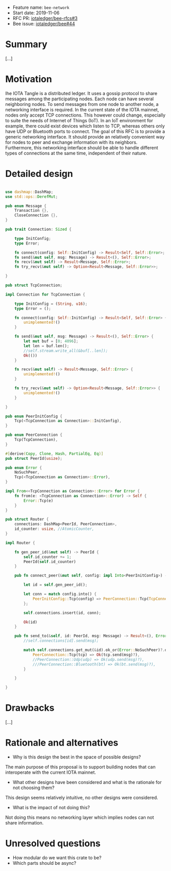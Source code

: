 + Feature name: `bee-network`
+ Start date: 2019-11-06
+ RFC PR: [iotaledger/bee-rfcs#3](https://github.com/iotaledger/bee-rfcs/pull/)
+ Bee issue: [iotaledger/bee#44](https://github.com/iotaledger/bee/issues/44)

# Summary

[...]

# Motivation

Ihe IOTA Tangle is a distributed ledger. It uses a gossip protocol to share messages among the participating nodes.
Each node can have several neighboring nodes. To send messages from one node to another node, a networking interface is required.
In the current state of the IOTA mainnet, nodes only accept TCP connections. This however could change, especially to suite the needs of Internet of Things (IoT).
In an IoT environment for example, there could exist devices which listen to TCP, whereas others only have UDP or Bluetooth ports to connect.
The goal of this RFC is to provide a generic networking interface. It should provide an relatively convenient way for nodes to peer and exchange information with its neighbors.
Furthermore, this networking interface should be able to handle different types of connections at the same time, independent of their nature.

# Detailed design

```rust

use dashmap::DashMap;
use std::ops::DerefMut;

pub enum Message {
    Transaction {},
    CloseConnection {},
}

pub trait Connection: Sized {

    type InitConfig;
    type Error;

    fn connect(config: Self::InitConfig) -> Result<Self, Self::Error>;
    fn send(&mut self, msg: Message) -> Result<(), Self::Error>;
    fn recv(&mut self) -> Result<Message, Self::Error>;
    fn try_recv(&mut self) -> Option<Result<Message, Self::Error>>;

}

pub struct TcpConnection;

impl Connection for TcpConnection {

    type InitConfig = (String, u16);
    type Error = ();

    fn connect(config: Self::InitConfig) -> Result<Self, Self::Error> {
        unimplemented!()
    }

    fn send(&mut self, msg: Message) -> Result<(), Self::Error> {
        let mut buf = [0; 4096];
        let len = buf.len();
        //self.stream.write_all(&buf[..len]);
        Ok(())
    }

    fn recv(&mut self) -> Result<Message, Self::Error> {
        unimplemented!()
    }

    fn try_recv(&mut self) -> Option<Result<Message, Self::Error>> {
        unimplemented!()
    }

}

pub enum PeerInitConfig {
    Tcp(<TcpConnection as Connection>::InitConfig),
}

pub enum PeerConnection {
    Tcp(TcpConnection),
}

#[derive(Copy, Clone, Hash, PartialEq, Eq)]
pub struct PeerId(usize);

pub enum Error {
    NoSuchPeer,
    Tcp(<TcpConnection as Connection>::Error),
}

impl From<<TcpConnection as Connection>::Error> for Error {
    fn from(e: <TcpConnection as Connection>::Error) -> Self {
        Error::Tcp(e)
    }
}

pub struct Router {
    connections: DashMap<PeerId, PeerConnection>,
    id_counter: usize, //AtomicCounter,
}

impl Router {

    fn gen_peer_id(&mut self) -> PeerId {
        self.id_counter += 1;
        PeerId(self.id_counter)
    }

    pub fn connect_peer(&mut self, config: impl Into<PeerInitConfig>) -> Result<PeerId, Error> {

        let id = self.gen_peer_id();

        let conn = match config.into() {
            PeerInitConfig::Tcp(config) => PeerConnection::Tcp(TcpConnection::connect(config)?),
        };

        self.connections.insert(id, conn);

        Ok(id)
    }

    pub fn send_to(&self, id: PeerId, msg: Message) -> Result<(), Error> {
        //self.connections[id].send(msg);

        match self.connections.get_mut(&id).ok_or(Error::NoSuchPeer)?.deref_mut() {
            PeerConnection::Tcp(tcp) => Ok(tcp.send(msg)?),
            //PeerConnection::Udp(udp) => Ok(udp.send(msg)?),
            ///PeerConnection::Bluetooth(bt) => Ok(bt.send(msg)?),
        }

    }

}


```

# Drawbacks

[...]

# Rationale and alternatives

- Why is this design the best in the space of possible designs?

The main purpose of this proposal is to support building nodes that can interoperate with the current IOTA mainnet.

- What other designs have been considered and what is the rationale for not choosing them?

This design seems relatively intuitive, no other designs were considered.

- What is the impact of not doing this?

Not doing this means no networking layer which implies nodes can not share information.

# Unresolved questions

- How modular do we want this crate to be?
- Which parts should be async?